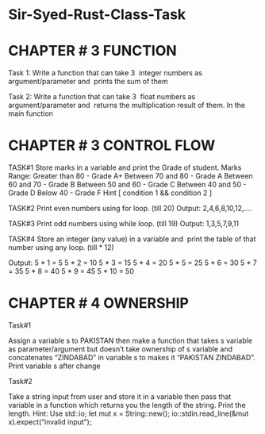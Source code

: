 # Sir-Syed-Rust-Class-Task

# CHAPTER # 3 FUNCTION

Task 1:
Write a function that can take 3 ​ integer​ numbers as
argument/parameter and ​ prints​ the sum of them 

Task 2:
Write a function that can take 3 ​ float​ numbers as
argument/parameter and ​ returns​ the multiplication result of them. In the main function

# CHAPTER # 3 CONTROL FLOW

TASK#1
Store marks in a variable and print the Grade of student.
Marks Range:
Greater than 80 - Grade A+
Between 70 and 80 - Grade A
Between 60 and 70 - Grade B
Between 50 and 60 - Grade C
Between 40 and 50 - Grade D
Below 40 - Grade F
Hint [ condition 1 &&  condition 2 ]

TASK#2
Print even numbers using for loop. (till 20)
Output: 2,4,6,8,10,12,....

TASK#3
Print odd numbers using while loop. (till 19)
Output: 1,3,5,7,9,11

TASK#4
Store an integer (any value) in a variable and ​ print the table of that number using any loop. (till  * 12)

Output:
5 * 1 = 5
5 * 2 = 10
5 * 3 = 15
5 * 4 = 20
5 * 5 = 25
5 * 6 = 30
5 * 7 = 35
5 * 8 = 40
5 * 9 = 45
5 * 10 = 50

# CHAPTER # 4 OWNERSHIP

Task#1

Assign a variable s to PAKISTAN then make a function that takes s variable as parameter/argument but doesn’t take ownership of s variable and concatenates “ZINDABAD” in variable s to makes it “PAKISTAN ZINDABAD”. Print variable s after change

Task#2

Take a string input from user and store it in a variable then pass that variable in a function which returns you the length of the string. Print the length.
Hint:
Use std::io;
let mut x = String::new();
io::stdin.read_line(&mut x).expect(“invalid input”);

